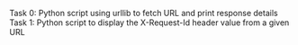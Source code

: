 Task 0: Python script using urllib to fetch URL and print response details
Task 1: Python script to display the X-Request-Id header value from a given URL
